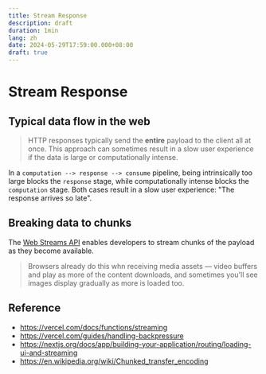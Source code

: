 ```yaml
---
title: Stream Response
description: draft
duration: 1min
lang: zh
date: 2024-05-29T17:59:00.000+08:00
draft: true
---
```


# Stream Response

## Typical data flow in the web

> HTTP responses typically send the **entire** payload to the client all at once. This approach can sometimes result in a slow user experience if the data is large or computationally intense.

In a `computation --> response --> consume` pipeline, being intrinsically too large blocks the `response` stage, while computationally intense blocks the `computation` stage. Both cases result in a slow user experience: "The response arrives so late". 

## Breaking data to chunks

The [Web Streams API](https://developer.mozilla.org/en-US/docs/Web/API/Streams_API) enables developers to stream chunks of the payload as they become available.

> Browsers already do this whn receiving media assets — video buffers and play as more of the content downloads, and sometimes you'll see images display gradually as more is loaded too.  

## Reference

- https://vercel.com/docs/functions/streaming
- https://vercel.com/guides/handling-backpressure
- https://nextjs.org/docs/app/building-your-application/routing/loading-ui-and-streaming
- https://en.wikipedia.org/wiki/Chunked_transfer_encoding
